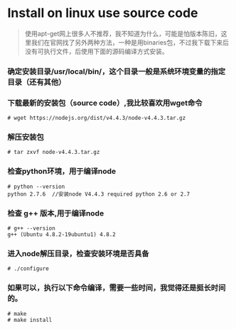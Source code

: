 # Install on linux use source code

> 使用apt-get网上很多人不推荐，我不知道为什么，可能是怕版本陈旧，这里我们在官网找了另外两种方法，一种是用binaries包，不过我下载下来后没有可执行文件，后使用下面的源码编译方式安装。

### 确定安装目录/usr/local/bin/，这个目录一般是系统环境变量的指定目录（还有其他） 
### 下载最新的安装包（source code）,我比较喜欢用wget命令
```
# wget https://nodejs.org/dist/v4.4.3/node-v4.4.3.tar.gz
```
### 解压安装包
```
# tar zxvf node-v4.4.3.tar.gz
```
### 检查python环境，用于编译node
```
# python --version
python 2.7.6  //安装node V4.4.3 required python 2.6 or 2.7
```
### 检查 g++ 版本,用于编译node
```
# g++ --version 
g++ (Ubuntu 4.8.2-19ubuntu1) 4.8.2
```
### 进入node解压目录，检查安装环境是否具备
```
# ./configure
```
### 如果可以，执行以下命令编译，需要一些时间，我觉得还是挺长时间的。
```
# make
# make install
```
